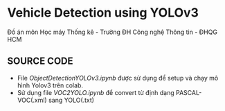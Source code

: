 # Vehicle Detection using YOLOv3
Đồ án môn Học máy Thống kê - Trường ĐH Công nghệ Thông tin - ĐHQG HCM

## SOURCE CODE
- File *ObjectDetectionYOLOv3.ipynb* được sử dụng để setup và chạy mô hình Yolov3 trên colab.
- Sử dụng file *VOC2YOLO.ipynb* để convert từ định dạng PASCAL-VOC(.xml) sang YOLO(.txt)
